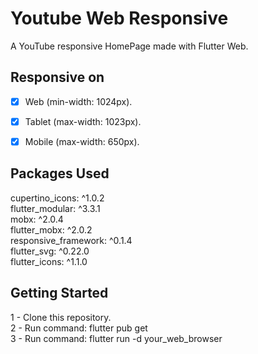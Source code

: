 # Youtube Web Responsive

A YouTube responsive HomePage made with Flutter Web.

## Responsive on

* [x] Web (min-width: 1024px).
* [x] Tablet (max-width: 1023px).
* [x] Mobile (max-width: 650px).


## Packages Used

cupertino_icons: ^1.0.2  
flutter_modular: ^3.3.1  
mobx: ^2.0.4  
flutter_mobx: ^2.0.2  
responsive_framework: ^0.1.4  
flutter_svg: ^0.22.0  
flutter_icons: ^1.1.0  

## Getting Started

1 - Clone this repository.  
2 - Run command: flutter pub get  
3 - Run command: flutter run -d your_web_browser  
